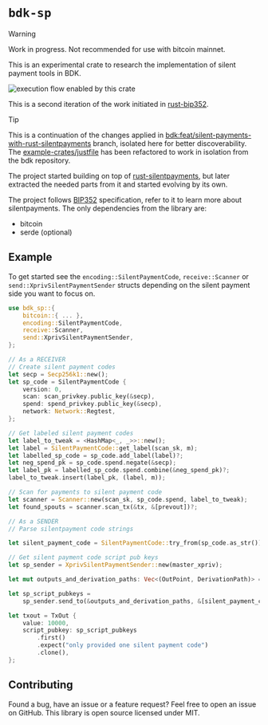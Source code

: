 # `bdk-sp`

> [!WARNING]
> Work in progress. Not recommended for use with bitcoin mainnet.

This is an experimental crate to research the implementation of silent payment
tools in BDK.

![execution flow enabled by this crate](../media/sp_flow.gif?raw=true)

This is a second iteration of the work initiated in [rust-bip352].
> [!TIP]
> This is a continuation of the changes applied in
> [bdk:feat/silent-payments-with-rust-silentpayments] branch, isolated here for
> better discoverability.
> The [example-crates/justfile] has been refactored to work in isolation from
> the bdk repository.

The project started building on top of [rust-silentpayments], but later
extracted the needed parts from it and started evolving by its own.

The project follows [BIP352] specification, refer to it to learn more about
silentpayments.
The only dependencies from the library are:
- bitcoin
- serde (optional)

## Example

To get started see the `encoding::SilentPaymentCode`, `receive::Scanner` or
`send::XprivSilentPaymentSender` structs depending on the silent payment side
you want to focus on.

```rust
use bdk_sp::{
    bitcoin::{ ... },
    encoding::SilentPaymentCode,
    receive::Scanner,
    send::XprivSilentPaymentSender,
};

// As a RECEIVER
// Create silent payment codes
let secp = Secp256k1::new();
let sp_code = SilentPaymentCode {
    version: 0,
    scan: scan_privkey.public_key(&secp),
    spend: spend_privkey.public_key(&secp),
    network: Network::Regtest,
};

// Get labeled silent payment codes
let label_to_tweak = <HashMap<_, _>>::new();
let label = SilentPaymentCode::get_label(scan_sk, m);
let labelled_sp_code = sp_code.add_label(label)?;
let neg_spend_pk = sp_code.spend.negate(&secp);
let label_pk = labelled_sp_code.spend.combine(&neg_spend_pk)?;
label_to_tweak.insert(label_pk, (label, m));

// Scan for payments to silent payment code
let scanner = Scanner::new(scan_sk, sp_code.spend, label_to_tweak);
let found_spouts = scanner.scan_tx(&tx, &[prevout])?;

// As a SENDER
// Parse silentpayment code strings

let silent_payment_code = SilentPaymentCode::try_from(sp_code.as_str())?;

// Get silent payment code script pub keys
let sp_sender = XprivSilentPaymentSender::new(master_xpriv);

let mut outputs_and_derivation_paths: Vec<(OutPoint, DerivationPath)> = { ... }

let sp_script_pubkeys =
    sp_sender.send_to(&outputs_and_derivation_paths, &[silent_payment_code])?;

let txout = TxOut {
    value: 10000,
    script_pubkey: sp_script_pubkeys
        .first()
        .expect("only provided one silent payment code")
        .clone(),
};
```

## Contributing
Found a bug, have an issue or a feature request? Feel free to open an issue on
GitHub. This library is open source licensed under MIT.

[rust-silentpayments]: https://github.com/cygnet3/rust-silentpayments
[rust-bip352]: https://github.com/nymius/rust-bip352
[BIP352]: https://github.com/bitcoin/bips/blob/master/bip-0352.mediawiki
[example-crates/justfile]: https://github.com/nymius/bdk-silentpayments/example-crates
[bdk:feat/silent-payments-with-rust-silentpayments]: https://github.com/nymius/bdk/tree/feat/silent-payments-with-rust-silentpayments
